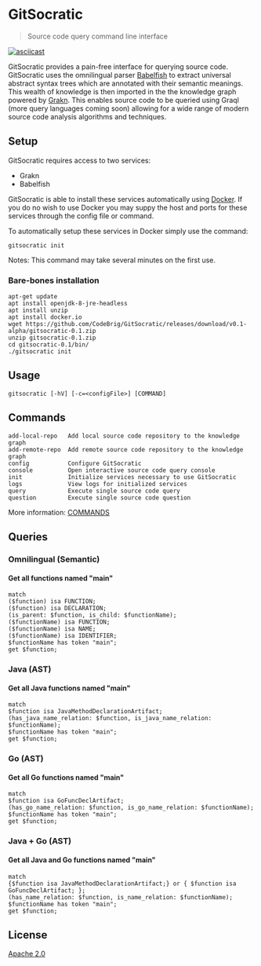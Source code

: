 # GitSocratic
> Source code query command line interface

[![asciicast](https://asciinema.org/a/4uCMnG7FcG89XE01RyFxg2Pnh.svg)](https://asciinema.org/a/4uCMnG7FcG89XE01RyFxg2Pnh)

GitSocratic provides a pain-free interface for querying source code. GitSocratic uses the omnilingual parser [Babelfish](https://github.com/bblfsh/bblfshd) to extract universal abstract syntax trees which are annotated with their semantic meanings. This wealth of knowledge is then imported in the the knowledge graph powered by [Grakn](https://github.com/graknlabs/grakn). This enables source code to be queried using Graql (more query languages coming soon) allowing for a wide range of modern source code analysis algorithms and techniques.

## Setup

GitSocratic requires access to two services:
 - Grakn
 - Babelfish
 
 GitSocratic is able to install these services automatically using [Docker](https://www.docker.com/).
 If you do no wish to use Docker you may suppy the host and ports for these services through the config file or command.
 
 To automatically setup these services in Docker simply use the command:
 ```
 gitsocratic init
 ```
 
 Notes: This command may take several minutes on the first use.
 
 ### Bare-bones installation
 ```
 apt-get update
apt install openjdk-8-jre-headless
apt install unzip
apt install docker.io
wget https://github.com/CodeBrig/GitSocratic/releases/download/v0.1-alpha/gitsocratic-0.1.zip
unzip gitsocratic-0.1.zip
cd gitsocratic-0.1/bin/
./gitsocratic init
```

## Usage
```
gitsocratic [-hV] [-c=<configFile>] [COMMAND]
```

## Commands

```
add-local-repo   Add local source code repository to the knowledge graph
add-remote-repo  Add remote source code repository to the knowledge graph
config           Configure GitSocratic
console          Open interactive source code query console
init             Initialize services necessary to use GitSocratic
logs             View logs for initialized services
query            Execute single source code query
question         Execute single source code question
```

More information: [COMMANDS](https://github.com/CodeBrig/GitSocratic/blob/master/COMMANDS.md)

## Queries

### Omnilingual (Semantic)
#### Get all functions named "main"
```graql 
match
($function) isa FUNCTION;
($function) isa DECLARATION;
(is_parent: $function, is_child: $functionName);
($functionName) isa FUNCTION;
($functionName) isa NAME;
($functionName) isa IDENTIFIER;
$functionName has token "main";
get $function;
```

### Java (AST)
#### Get all Java functions named "main"
```graql
match
$function isa JavaMethodDeclarationArtifact;
(has_java_name_relation: $function, is_java_name_relation: $functionName);
$functionName has token "main";
get $function;
```

### Go (AST)
#### Get all Go functions named "main"
```graql
match
$function isa GoFuncDeclArtifact;
(has_go_name_relation: $function, is_go_name_relation: $functionName);
$functionName has token "main";
get $function;
```

### Java + Go (AST)
#### Get all Java and Go functions named "main"
```graql
match
{$function isa JavaMethodDeclarationArtifact;} or { $function isa GoFuncDeclArtifact; };
(has_name_relation: $function, is_name_relation: $functionName);
$functionName has token "main";
get $function;
```

## License
[Apache 2.0](https://github.com/CodeBrig/GitSocratic/LICENSE)
